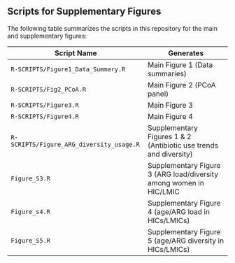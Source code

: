 ## Scripts for Supplementary Figures

The following table summarizes the scripts in this repository for the main and supplementary figures:

| **Script Name**                             | **Generates**                                                       |
|---------------------------------------------|---------------------------------------------------------------------|
| `R-SCRIPTS/Figure1_Data_Summary.R`          | Main Figure 1 (Data summaries)                                      |
| `R-SCRIPTS/Fig2_PCoA.R`                     | Main Figure 2 (PCoA panel)                                          |
| `R-SCRIPTS/Figure3.R`                       | Main Figure 3                                                       |
| `R-SCRIPTS/Figure4.R`                       | Main Figure 4                                                       |
| `R-SCRIPTS/Figure_ARG_diversity_usage.R`    | Supplementary Figures 1 & 2 (Antibiotic use trends and diversity)   |
| `Figure_S3.R`                               | Supplementary Figure 3 (ARG load/diversity among women in HIC/LMIC  |
| `Figure_s4.R`                               | Supplementary Figure 4 (age/ARG load in HICs/LMICs)                 |
| `Figure_S5.R`                               | Supplementary Figure 5 (age/ARG diversity in HICs/LMICs)            |
